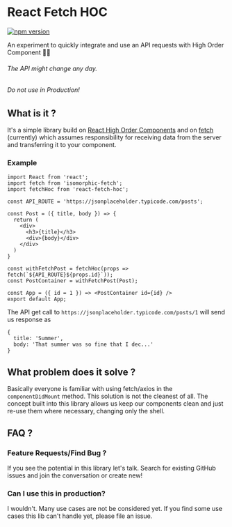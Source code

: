 React Fetch HOC
=================
[![npm version](https://badge.fury.io/js/react-fetch-hoc.svg)](https://badge.fury.io/js/react-fetch-hoc)

An experiment to quickly integrate and use an API requests with High Order Component 🚴🏽

###### The API might change any day.
###### Do not use in Production!

What is it ?
-----

It's a simple library build on <a href="https://facebook.github.io/react/docs/higher-order-components.html">React High Order Components</a> and on <a href="https://developer.mozilla.org/en-US/docs/Web/API/Fetch_API">fetch</a> (currently)
which assumes responsibility for receiving data from the server and transferring it to your component.

### Example

```
import React from 'react';
import fetch from 'isomorphic-fetch';
import fetchHoc from 'react-fetch-hoc';

const API_ROUTE = 'https://jsonplaceholder.typicode.com/posts';

const Post = ({ title, body }) => {
  return (
    <div>
      <h3>{title}</h3>
      <div>{body}</div>
    </div>
  )
}

const withFetchPost = fetchHoc(props => fetch(`${API_ROUTE}${props.id}`));
const PostContainer = withFetchPost(Post);

const App = ({ id = 1 }) => <PostContainer id={id} />
export default App;

```

The API get call to `https://jsonplaceholder.typicode.com/posts/1` will send us response as
```
{
  title: 'Summer',
  body: 'That summer was so fine that I dec...'
}
```

What problem does it solve ?
-----

Basically everyone is familiar with using fetch/axios in the `componentDidMount` method. This solution is not the cleanest of all. The concept built into this library allows us keep our components clean and just re-use them where necessary, changing only the shell.

FAQ ?
-----

### Feature Requests/Find Bug ?

If you see the potential in this library let's talk. Search for existing GitHub issues and join the conversation or create new!

### Can I use this in production?

I wouldn't. Many use cases are not be considered yet. If you find some use cases this lib can't handle yet, please file an issue.
